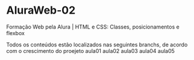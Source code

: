 # AluraWeb-02
Formação Web pela Alura | HTML e CSS: Classes, posicionamentos e flexbox

Todos os conteúdos estão localizados nas seguintes branchs, de acordo com o crescimento do proejeto
aula01
aula02
aula03
aula04
aula05
